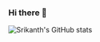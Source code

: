 ### Hi there 👋

![Srikanth's GitHub stats](https://github-readme-stats.vercel.app/api?username=Cloud-Strife-182000&show_icons=true&theme=gruvbox)
